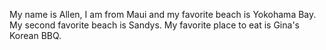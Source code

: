 My name is Allen, I am from Maui and my favorite beach is Yokohama Bay. My second favorite beach is Sandys. 
My favorite place to eat is Gina's Korean BBQ. 
